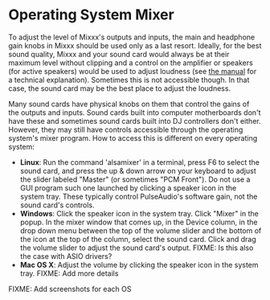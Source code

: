 # Operating System Mixer

To adjust the level of Mixxx's outputs and inputs, the main and
headphone gain knobs in Mixxx should be used only as a last resort.
Ideally, for the best sound quality, Mixxx and your sound card would
always be at their maximum level without clipping and a control on the
amplifier or speakers (for active speakers) would be used to adjust
loudness (see [the
manual](http://mixxx.org/manual/latest/chapters/djing_with_mixxx.html#setting-your-levels-properly-gain-staging)
for a technical explanation). Sometimes this is not accessible though.
In that case, the sound card may be the best place to adjust the
loudness.

Many sound cards have physical knobs on them that control the gains of
the outputs and inputs. Sound cards built into computer motherboards
don't have these and sometimes sound cards built into DJ controllers
don't either. However, they may still have controls accessible through
the operating system's mixer program. How to access this is different on
every operating system:

  - **Linux**: Run the command 'alsamixer' in a terminal, press F6 to
    select the sound card, and press the up & down arrow on your
    keyboard to adjust the slider labeled "Master" (or sometimes "PCM
    Front"). Do not use a GUI program such one launched by clicking a
    speaker icon in the system tray. These typically control
    PulseAudio's software gain, not the sound card's controls.
  - **Windows**: Click the speaker icon in the system tray. Click
    "Mixer" in the popup. In the mixer window that comes up, in the
    Device column, in the drop down menu between the top of the volume
    slider and the bottom of the icon at the top of the column, select
    the sound card. Click and drag the volume slider to adjust the sound
    card's output. FIXME: Is this also the case with ASIO drivers?
  - **Mac OS X**: Adjust the volume by clicking the speaker icon in the
    system tray. FIXME: Add more details

FIXME: Add screenshots for each OS
